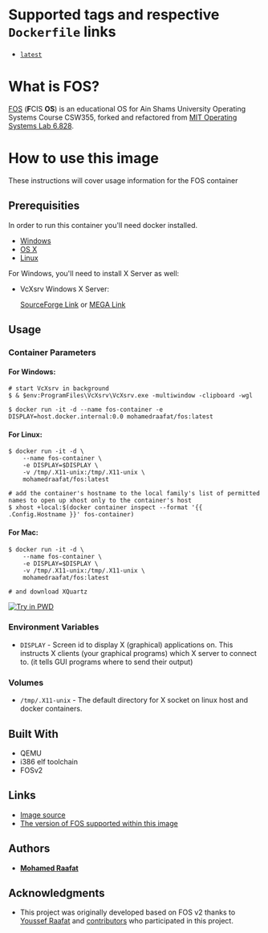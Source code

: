 # Supported tags and respective `Dockerfile` links

- [`latest`](https://github.com/EngMohamedRaafat/fos-container/blob/main/Dockerfile)

# What is FOS?

[FOS][fos-v1] (**F**CIS **OS**) is an educational OS for Ain Shams University Operating Systems Course CSW355, forked and refactored from [MIT Operating Systems Lab 6.828][mit-6.828].

[fos-v1]: https://github.com/mahossam/FOS-Ain-Shams-University-Educational-OS
[mit-6.828]: http://ocw.mit.edu/courses/electrical-engineering-and-computer-science/6-828-operating-system-engineering-fall-2012/

# How to use this image

These instructions will cover usage information for the FOS container

## Prerequisities

In order to run this container you'll need docker installed.

- [Windows](https://docs.docker.com/windows/started)
- [OS X](https://docs.docker.com/mac/started/)
- [Linux](https://docs.docker.com/linux/started/)

For Windows, you'll need to install X Server as well:

- VcXsrv Windows X Server:

  [SourceForge Link](https://sourceforge.net/projects/vcxsrv/)
  or
  [MEGA Link](https://mega.nz/file/1cclkR6A#vuAQYHjbOL0nu_H9kcUXkDZwe-tGtsFIAJ34EHbN4lE)

## Usage

### Container Parameters

#### For Windows:

```console
# start VcXsrv in background
$ & $env:ProgramFiles\VcXsrv\VcXsrv.exe -multiwindow -clipboard -wgl

$ docker run -it -d --name fos-container -e DISPLAY=host.docker.internal:0.0 mohamedraafat/fos:latest
```

#### For Linux:

```console
$ docker run -it -d \
    --name fos-container \
    -e DISPLAY=$DISPLAY \
    -v /tmp/.X11-unix:/tmp/.X11-unix \
    mohamedraafat/fos:latest

# add the container's hostname to the local family's list of permitted names to open up xhost only to the container's host
$ xhost +local:$(docker container inspect --format '{{ .Config.Hostname }}' fos-container)
```


#### For Mac:

```console
$ docker run -it -d \
    --name fos-container \
    -e DISPLAY=$DISPLAY \
    -v /tmp/.X11-unix:/tmp/.X11-unix \
    mohamedraafat/fos:latest

# and download XQuartz
```

[![Try in PWD](https://github.com/play-with-docker/stacks/raw/cff22438cb4195ace27f9b15784bbb497047afa7/assets/images/button.png)](http://play-with-docker.com?stack=https://raw.githubusercontent.com/docker-library/docs/9efeec18b6b2ed232cf0fbd3914b6211e16e242c/postgres/stack.yml)

### Environment Variables

- `DISPLAY` - Screen id to display X (graphical) applications on. This instructs X clients (your graphical programs) which X server to connect to. (it tells GUI programs where to send their output)

### Volumes

- `/tmp/.X11-unix` - The default directory for X socket on linux host and docker containers.

## Built With

- QEMU
- i386 elf toolchain
- FOSv2

## Links

- [Image source](https://github.com/EngMohamedRaafat/fos-container)
- [The version of FOS supported within this image](https://github.com/EngMohamedRaafat/fos-v2)

## Authors

- [**Mohamed Raafat**](https://github.com/EngMohamedRaafat)

## Acknowledgments

- This project was originally developed based on FOS v2 thanks to [Youssef Raafat](https://github.com/YoussefRaafatNasry) and [contributors](https://github.com/YoussefRaafatNasry/fos-v2/graphs/contributors) who
  participated in this project.
